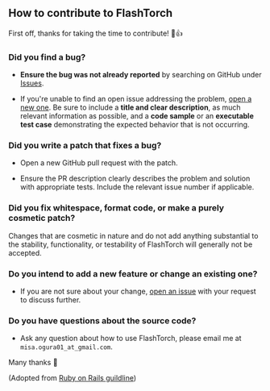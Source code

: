 ## How to contribute to FlashTorch

First off, thanks for taking the time to contribute! 🎉👍

### **Did you find a bug?**

* **Ensure the bug was not already reported** by searching on GitHub under [Issues](https://github.com/MisaOgura/flashtorch/issues).

* If you're unable to find an open issue addressing the problem, [open a new one](https://github.com/MisaOgura/flashtorch/issues/new?assignees=&labels=bug&template=bug_report.md&title=%5BBUG%5D). Be sure to include a **title and clear description**, as much relevant information as possible, and a **code sample** or an **executable test case** demonstrating the expected behavior that is not occurring.

### **Did you write a patch that fixes a bug?**

* Open a new GitHub pull request with the patch.

* Ensure the PR description clearly describes the problem and solution with appropriate tests. Include the relevant issue number if applicable.

### **Did you fix whitespace, format code, or make a purely cosmetic patch?**

Changes that are cosmetic in nature and do not add anything substantial to the stability, functionality, or testability of FlashTorch will generally not be accepted.

### **Do you intend to add a new feature or change an existing one?**

* If you are not sure about your change, [open an issue](https://github.com/MisaOgura/flashtorch/issues/new?assignees=&labels=enhancement&template=feature_request.md&title=%5BREQUEST%5D) with your request to discuss further.

### **Do you have questions about the source code?**

* Ask any question about how to use FlashTorch, please email me at `misa.ogura01_at_gmail.com`.

Many thanks :yellow_heart:

(Adopted from [Ruby on Rails guildline](https://github.com/rails/rails/blob/master/CONTRIBUTING.md))

